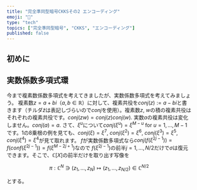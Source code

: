 ```yaml
---
title: "完全準同型暗号CKKSその2 エンコーディング"
emoji: "🧮"
type: "tech"
topics: ["完全準同型暗号", "CKKS", "エンコーディング"]
published: false
---
```

## 初めに

## 実数係数多項式環
今まで複素数係数多項式を考えてきましたが、実数係数多項式を考えてみましょう。
複素数$z=a+bi$（$a,b \in ℝ）$に対して、複素共役を$conj(z):=a-bi$と書きます（チルダ$\tilde{z}$は表記しづらいので$conj$を使用）。複素数$z$, $w$の積の複素共役はそれぞれの複素共役です。$conj(zw)=conj(z)conj(w).$ 実数$a$の複素共役は変化しません。$conj(a)=a.$
さて、$\xi^u$について$conj(\xi^u)=\xi^{M-u}$ for $u=1, \dots, M-1$です。1の8乗根の例を見ても、$conj(\xi)=\xi^7$, $conj(\xi^2)=\xi^6$, $conj(\xi^3)=\xi^5$, $conj(\xi^4)=\xi^4$が見て取れます。
$f$が実数係数多項式なら$conj(f(\xi^{2j-1}))=f(conf(\xi^{2j-1}))=f(\xi^{M-2j+1})$なので
$f(\xi^{2j-1})$の前半$j=1, \dots, N/2$だけで$σ$は復元できます。そこで、$ℂ[X]$の前半だけを取り出す写像を

$$
π:  ℂ^N \ni (z_1, \dots, z_N) \mapsto (z_1, \dots, z_{N/2}) \in ℂ^{N/2}
$$

とする。
